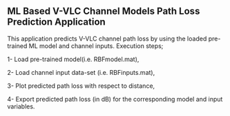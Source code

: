 ## ML Based V-VLC Channel Models Path Loss Prediction Application 

This application predicts V-VLC channel path loss by using the loaded pre-trained ML model and channel inputs. 
Execution steps; 

1- Load pre-trained model(i.e. RBFmodel.mat),

2- Load channel input data-set (i.e. RBFinputs.mat),

3- Plot predicted path loss with respect to distance,

4- Export predicted path loss (in dB) for the corresponding model and input variables.

